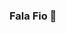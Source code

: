 ### Fala Fio 👋

<!--<div align="center">
  <a href="https://github.com/SauloCav">
  <img height="180em" src="https://github-readme-stats.vercel.app/api?username=SauloCav&show_icons=true&theme=dark&include_all_commits=true&count_private=true"/>
<img height="180em" src="https://github-readme-stats.vercel.app/api/top-langs/?username=SauloCav&layout=compact&langs_count=7&theme=dark"/>
</div>
 -->
